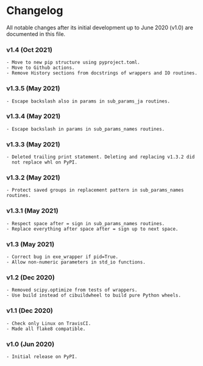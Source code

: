 # Changelog

All notable changes after its initial development up to June 2020 (v1.0) are documented in this file.

### v1.4 (Oct 2021)
    - Move to new pip structure using pyproject.toml.
    - Move to Github actions.
    - Remove History sections from docstrings of wrappers and IO routines.

### v1.3.5 (May 2021)
    - Escape backslash also in params in sub_params_ja routines.

### v1.3.4 (May 2021)
    - Escape backslash in params in sub_params_names routines.

### v1.3.3 (May 2021)
    - Deleted trailing print statement. Deleting and replacing v1.3.2 did
      not replace whl on PyPI.

### v1.3.2 (May 2021)
    - Protect saved groups in replacement pattern in sub_params_names routines.

### v1.3.1 (May 2021)
    - Respect space after = sign in sub_params_names routines.
    - Replace everything after space after = sign up to next space.

### v1.3 (May 2021)
    - Correct bug in exe_wrapper if pid=True.
    - Allow non-numeric parameters in std_io functions.

### v1.2 (Dec 2020)
    - Removed scipy.optimize from tests of wrappers.
    - Use build instead of cibuildwheel to build pure Python wheels.

### v1.1 (Dec 2020)
    - Check only Linux on TravisCI.
    - Made all flake8 compatible.

### v1.0 (Jun 2020)
    - Initial release on PyPI.
